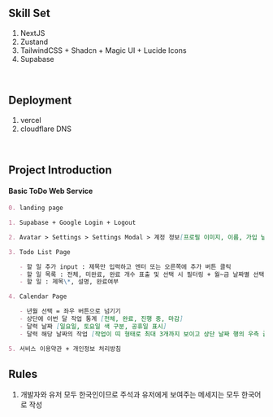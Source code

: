 ## Skill Set

1. NextJS
2. Zustand
3. TailwindCSS + Shadcn + Magic UI + Lucide Icons
4. Supabase

<br/>

## Deployment

1. vercel
2. cloudflare DNS

<br/>

## Project Introduction

#### Basic ToDo Web Service

```md
0. landing page

1. Supabase + Google Login + Logout

2. Avatar > Settings > Settings Modal > 계정 정보[프로필 이미지, 이름, 가입 날짜, 로그아웃, 계정 삭제], 결제 [준비중.. 사업자(결제에 필요) + 통신판매업(정기 구독의 경우 필요)]

3. Todo List Page

   - 할 일 추가 input : 제목만 입력하고 엔터 또는 오른쪽에 추가 버튼 클릭
   - 할 일 목록 : 전체, 미완료, 완료 개수 표출 및 선택 시 필터링 + 월~금 날짜별 선택 UI, 좌우로 넘겨서 지난 주, 다음 주도 볼 수 있음
   - 할 일 : 제목\*, 설명, 완료여부

4. Calendar Page

   - 년월 선택 = 좌우 버튼으로 넘기기
   - 상단에 이번 달 작업 통계 [전체, 완료, 진행 중, 마감]
   - 달력 날짜 [일요일, 토요일 색 구분, 공휴일 표시]
   - 달력 해당 날짜의 작업 [작업이 띠 형태로 최대 3개까지 보이고 상단 날짜 행의 우측 끝에 총 작업 개수 표시]

5. 서비스 이용약관 + 개인정보 처리방침
```

## Rules

1. 개발자와 유저 모두 한국인이므로 주석과 유저에게 보여주는 메세지는 모두 한국어로 작성
